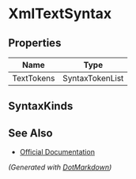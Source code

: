 # XmlTextSyntax

## Properties

| Name       | Type            |
| ---------- | --------------- |
| TextTokens | SyntaxTokenList |

## SyntaxKinds

## See Also

* [Official Documentation](https://docs.microsoft.com/en-us/dotnet/api/microsoft.codeanalysis.csharp.syntax.xmltextsyntax)


*\(Generated with [DotMarkdown](http://github.com/JosefPihrt/DotMarkdown)\)*